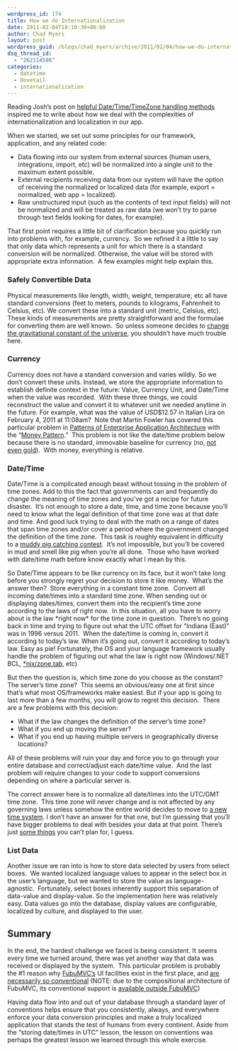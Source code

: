 ```yaml
---
wordpress_id: 174
title: How we do Internationalization
date: 2011-02-04T18:10:30+00:00
author: Chad Myers
layout: post
wordpress_guid: /blogs/chad_myers/archive/2011/02/04/how-we-do-internationalization.aspx
dsq_thread_id:
  - "262114586"
categories:
  - datetime
  - Dovetail
  - internationalization
---
```

Reading Josh’s post on [helpful Date/Time/TimeZone handling methods](http://www.lostechies.com/blogs/joshuaflanagan/archive/2011/02/03/helpful-datetime-extension-methods-for-dealing-with-time-zones.aspx) inspired me to write about how we deal with the complexities of internationalization and localization in our app.

When we started, we set out some principles for our framework, application, and any related code:

  * Data flowing into our system from external sources (human users, integrations, import, etc) will be normalized into a single unit to the maximum extent possible.
  * External recipients receiving data from our system will have the option of receiving the normalized or localized data (for example, export = normalized, web app = localized).
  * Raw unstructured input (such as the contents of text input fields) will not be normalized and will be treated as raw data (we won’t try to parse through text fields looking for dates, for example).

That first point requires a little bit of clarification because you quickly run into problems with, for example, currency.&#160; So we refined it a little to say that only data which represents a unit for which there is a standard conversion will be normalized. Otherwise, the value will be stored with appropriate extra information.&#160; A few examples might help explain this.

### Safely Convertible Data

Physical measurements like length, width, weight, temperature, etc all have standard conversions (feet to meters, pounds to kilograms, Fahrenheit to Celsius, etc). We convert these into a standard unit (metric, Celsius, etc).&#160; These kinds of measurements are pretty straightforward and the formulae for converting them are well known.&#160; So unless someone decides to [change the gravitational constant of the universe](http://memory-alpha.org/wiki/Gravitational_constant), you shouldn’t have much trouble here.

### Currency

Currency does not have a standard conversion and varies wildly. So we don’t convert these units. Instead, we store the appropriate information to establish definite context in the future: Value, Currency Unit, and Date/Time when the value was recorded.&#160; With these three things, we could reconstruct the value and convert it to whatever unit we needed anytime in the future. For example, what was the value of USD$12.57 in Italian Lira on February 4, 2011 at 11:08am?&#160; Note that Martin Fowler has covered this particular problem in [Patterns of Enterprise Application Architecture](http://martinfowler.com/books.html#eaa) with the “[Money Pattern](http://martinfowler.com/eaaCatalog/money.html).”&#160; This problem is not like the date/time problem below because there is no standard, immovable baseline for currency (no, [not even gold](http://en.wikipedia.org/wiki/Nixon_Shock)).&#160; With money, everything is relative.

### Date/Time

Date/Time is a complicated enough beast without tossing in the problem of time zones. Add to this the fact that governments can and frequently do change the meaning of time zones and you’ve got a recipe for future disaster.&#160; It’s not enough to store a date, time, and time zone because you’ll need to know what the legal definition of that time zone was at that date and time. And good luck trying to deal with the math on a range of dates that span time zones and/or cover a period where the government changed the definition of the time zone.&#160; This task is roughly equivalent in difficulty to a [muddy pig catching contest](http://www.youtube.com/watch?v=WUfg8IWChbg).&#160; It’s not impossible, but you’ll be covered in mud and smell like pig when you’re all done.&#160; Those who have worked with date/time math before know exactly what I mean by this.

So Date/Time appears to be like currency on its face, but it won’t take long before you strongly regret your decision to store it like money.&#160; What’s the answer then?&#160; Store everything in a constant time zone.&#160; Convert all incoming date/times into a standard time zone. When sending out or displaying dates/times, convert them into the recipient’s time zone according to the laws of right now.&#160; In this situation, all you have to worry about is the law \*right now\* for the time zone in question.&#160; There’s no going back in time and trying to figure out what the UTC offset for “Indiana (East)” was in 1996 versus 2011.&#160; When the date/time is coming in, convert it according to today’s law. When it’s going out, convert it according to today’s law. Easy as pie! Fortunately, the OS and your language framework usually handle the problem of figuring out what the law is right now (Windows/.NET BCL, [*nix/zone.tab](http://en.wikipedia.org/wiki/List_of_tz_database_time_zones), etc)

But then the question is, which time zone do you choose as the constant?&#160; The server’s time zone?&#160; This seems an obvious/easy one at first since that’s what most OS/frameworks make easiest. But if your app is going to last more than a few months, you will grow to regret this decision.&#160; There are a few problems with this decision:

  * What if the law changes the definition of the server’s time zone? 
  * What if you end up moving the server?
  * What if you end up having multiple servers in geographically diverse locations?

All of these problems will ruin your day and force you to go through your entire database and correct/adjust each date/time value.&#160; And the last problem will require changes to your code to support conversions depending on where a particular server is.

The correct answer here is to normalize all date/times into the UTC/GMT time zone.&#160; This time zone will never change and is not affected by any governing laws unless somehow the entire world decides to move to [a new time system](http://en.wikipedia.org/wiki/Decimal_time). I don’t have an answer for that one, but I’m guessing that you’ll have bigger problems to deal with besides your data at that point. There’s just [some things](http://en.wikipedia.org/wiki/Apocalypse) you can’t plan for, I guess.

### List Data

Another issue we ran into is how to store data selected by users from select boxes.&#160; We wanted localized language values to appear in the select box in the user’s language, but we wanted to store the value as language-agnostic.&#160; Fortunately, select boxes inherently support this separation of data-value and display-value. So the implementation here was relatively easy. Data values go into the database, display values are configurable, localized by culture, and displayed to the user.

## Summary

In the end, the hardest challenge we faced is being consistent. It seems every time we turned around, there was yet another way that data was received or displayed by the system.&#160; This particular problem is probably the #1 reason why [FubuMVC’s](http://fubumvc.com) UI facilities exist in the first place, and [are necessarily so conventional](http://codebetter.com/jeremymiller/2010/01/29/shrink-your-views-with-fubumvc-html-conventions/) (NOTE: due to the compositional architecture of FubuMVC, its conventional support is [available outside FubuMVC](http://www.google.com/search?q=FubuMVC+conventions))

Having data flow into and out of your database through a standard layer of conventions helps ensure that you consistently, always, and everywhere enforce your data conversion principles and make a truly localized application that stands the test of humans from every continent. Aside from the “storing date/times in UTC” lesson, the lesson on conventions was perhaps the greatest lesson we learned through this whole exercise.